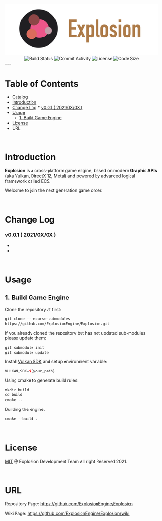 
<center>
    <div><img width="800" src="./Docs/Img/logo.png" alt="Explosion Logo"/></div>
    <div>
        <img src="https://img.shields.io/github/workflow/status/ExplosionEngine/Explosion/CMake?style=for-the-badge" alt="Build Status"/>
        <img src="https://img.shields.io/github/commit-activity/m/ExplosionEngine/Explosion?style=for-the-badge" alt="Commit Activity"/>
        <img src="https://img.shields.io/github/license/ExplosionEngine/Explosion?style=for-the-badge" alt="License"/>
        <img src="https://img.shields.io/github/languages/code-size/ExplosionEngine/Explosion?style=for-the-badge" alt="Code Size"/>
    </div>
</center>
---

Table of Contents
=================


   * [Catalog](#catalog)
   * [Introduction](#introduction)
   * [Change Log](#change-log)
         * [v0.0.1 ( 2021/0X/0X )](#v001--20210x0x-)
   * [Usage](#usage)
      * [1. Build Game Engine](#1-build-game-engine)
   * [License](#license)
   * [URL](#url)

<br>

# Introduction

**Explosion** is a cross-platform game engine, based on modern **Graphic APIs** (aka Vulkan, DirectX 12, Metal) and powered by advanced logical framework called ECS.

Welcome to join the next generation game order.

<br>

# Change Log

### v0.0.1 ( 2021/0X/0X )

+ 
+ 

<br>

# Usage

## 1. Build Game Engine

Clone the repository at first:

```shell
git clone --recurse-submodules https://github.com/ExplosionEngine/Explosion.git
```

If you already cloned the repository but has not updated sub-modules, please update them:

```shell
git submodule init
git submodule update
```

Install [Vulkan SDK](https://vulkan.lunarg.com/sdk/home) and setup environment variable:

```cpp
VULKAN_SDK=${your_path}
```

Using cmake to generate build rules:

```cpp
mkdir build
cd build
cmake ..
```

Building the engine:

```cpp
cmake --build .
```

<br>

# License

[MIT](https://github.com/ExplosionEngine/Explosion/blob/master/LICENSE) @ Explosion Development Team All right Reserved 2021.

<br>

# URL

Repository Page: https://github.com/ExplosionEngine/Explosion

Wiki Page:  https://github.com/ExplosionEngine/Explosion/wiki

